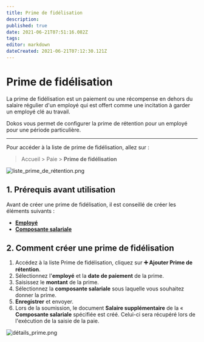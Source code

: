 ```yaml
---
title: Prime de fidélisation
description: 
published: true
date: 2021-06-21T07:51:16.082Z
tags: 
editor: markdown
dateCreated: 2021-06-21T07:12:30.121Z
---
```


# Prime de fidélisation

La prime de fidélisation est un paiement ou une récompense en dehors du salaire régulier d'un employé qui est offert comme une incitation à garder un employé clé au travail.

Dokos vous permet de configurer la prime de rétention pour un employé pour une période particulière.

---

Pour accéder à la liste de prime de fidélisation, allez sur :

> Accueil > Paie > **Prime de fidélisation**

![liste_prime_de_rétention.png](/content/payroll/retention-bonus/liste_prime_de_rétention.png)

## 1. Prérequis avant utilisation

Avant de créer une prime de fidélisation, il est conseillé de créer les éléments suivants :

- **[Employé](/hrms/cycle-de-vie/employee)**
- **[Composante salariale](/hrms/paie/salary-component)**

## 2. Comment créer une prime de fidélisation

1. Accédez à la liste Prime de fidélisation, cliquez sur **:heavy_plus_sign: Ajouter Prime de rétention**.
2. Sélectionnez l'**employé** et la **date de paiement** de la prime.
3. Saisissez le **montant** de la prime.
4. Sélectionnez la **composante salariale** sous laquelle vous souhaitez donner la prime.
5. **Enregistrer** et envoyer.
6. Lors de la soumission, le document **Salaire supplémentaire** de la « **Composante salariale** spécifiée est créé. Celui-ci sera récupéré lors de l'exécution de la saisie de la paie.

![détails_prime.png](/content/payroll/retention-bonus/détails_prime.png)